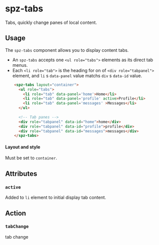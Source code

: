 # spz-tabs
Tabs, quickly change panes of local content.

## Usage

The `spz-tabs` component allows you to display content tabs. 

-   An `spz-tabs` accepts one `<ul role="tabs">` elements as its direct
    tab menus.
-   Each `<li role="tab">` is the heading for on of `<div role="tabpanel">` element, and `li` s `data-panel` value matchs `div` s `data-id` value.
```html
    <spz-tabs layout="container">
      <ul role="tabs">
        <li role="tab" data-panel='home'>Home</li>
        <li role="tab" data-panel='profile' active>Profile</li>
        <li role="tab" data-panel='messages' >Messages</li>
      </ul>
    
      <!-- Tab panes -->
      <div role="tabpanel" data-id="home">home</div>
      <div role="tabpanel" data-id="profile">profile</div>
      <div role="tabpanel" data-id="messages">messages</div>
    </spz-tabs>
```

#### Layout and style

Must be set to `container`.

## Attributes

### `active`

Added to `li` element to initial display tab content.

## Action

### `tabChange`

tab change